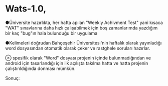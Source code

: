 # Wats-1.0,

●Üniversite hazırlıkta, her hafta apılan "Weekly Achivment Test" yani kısaca "WAT" sınavlarına daha hızlı çalışabilmek için boş zamanlarımda yazdığım bir kaç "bug"ın hala bulunduğu bir uygulama

●Kelimeleri doğrudan Bahçeşehir Üniversitesi'nin haftalık olarak yayınladığı word dosyasından otomatik olarak çeker ve rastghele soruları hazırlar.

⊗ spesifik olarak "Word" dosyası projenin içinde bulunmadığından ve android için tasarlandığı için ilk açılışta takılma hatta ve hatta projenin çalıştırıldığında donması
mümkün.

Sonuç:
